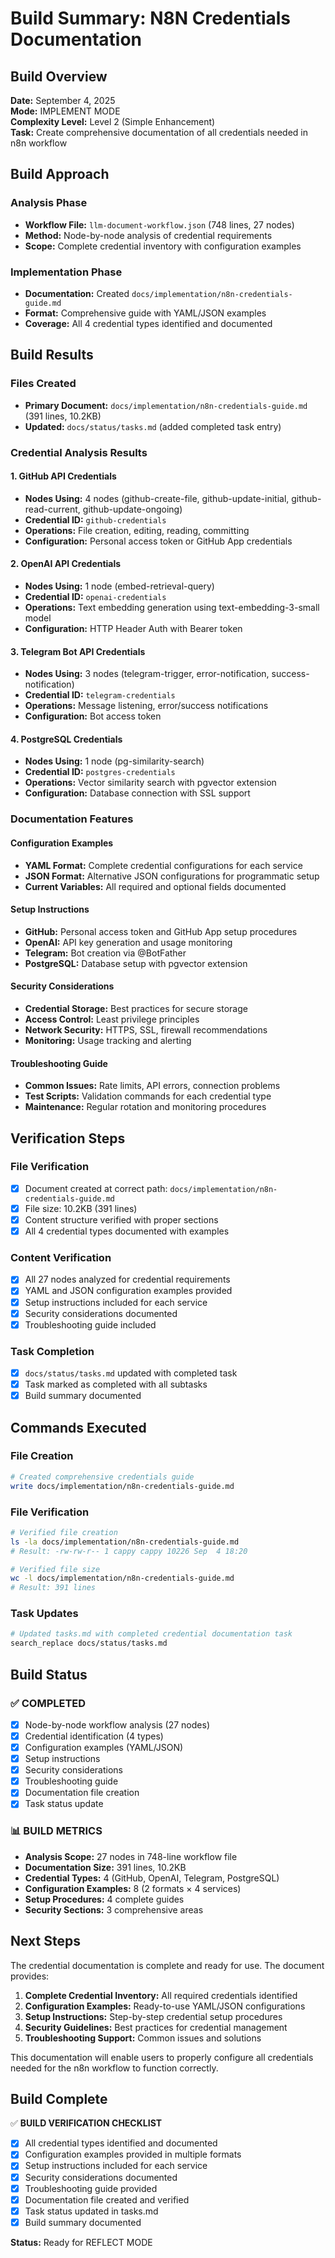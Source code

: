 # Build Summary: N8N Credentials Documentation

## Build Overview

**Date:** September 4, 2025  
**Mode:** IMPLEMENT MODE  
**Complexity Level:** Level 2 (Simple Enhancement)  
**Task:** Create comprehensive documentation of all credentials needed in n8n workflow

## Build Approach

### Analysis Phase
- **Workflow File:** `llm-document-workflow.json` (748 lines, 27 nodes)
- **Method:** Node-by-node analysis of credential requirements
- **Scope:** Complete credential inventory with configuration examples

### Implementation Phase
- **Documentation:** Created `docs/implementation/n8n-credentials-guide.md`
- **Format:** Comprehensive guide with YAML/JSON examples
- **Coverage:** All 4 credential types identified and documented

## Build Results

### Files Created
- **Primary Document:** `docs/implementation/n8n-credentials-guide.md` (391 lines, 10.2KB)
- **Updated:** `docs/status/tasks.md` (added completed task entry)

### Credential Analysis Results

#### 1. GitHub API Credentials
- **Nodes Using:** 4 nodes (github-create-file, github-update-initial, github-read-current, github-update-ongoing)
- **Credential ID:** `github-credentials`
- **Operations:** File creation, editing, reading, committing
- **Configuration:** Personal access token or GitHub App credentials

#### 2. OpenAI API Credentials
- **Nodes Using:** 1 node (embed-retrieval-query)
- **Credential ID:** `openai-credentials`
- **Operations:** Text embedding generation using text-embedding-3-small model
- **Configuration:** HTTP Header Auth with Bearer token

#### 3. Telegram Bot API Credentials
- **Nodes Using:** 3 nodes (telegram-trigger, error-notification, success-notification)
- **Credential ID:** `telegram-credentials`
- **Operations:** Message listening, error/success notifications
- **Configuration:** Bot access token

#### 4. PostgreSQL Credentials
- **Nodes Using:** 1 node (pg-similarity-search)
- **Credential ID:** `postgres-credentials`
- **Operations:** Vector similarity search with pgvector extension
- **Configuration:** Database connection with SSL support

### Documentation Features

#### Configuration Examples
- **YAML Format:** Complete credential configurations for each service
- **JSON Format:** Alternative JSON configurations for programmatic setup
- **Current Variables:** All required and optional fields documented

#### Setup Instructions
- **GitHub:** Personal access token and GitHub App setup procedures
- **OpenAI:** API key generation and usage monitoring
- **Telegram:** Bot creation via @BotFather
- **PostgreSQL:** Database setup with pgvector extension

#### Security Considerations
- **Credential Storage:** Best practices for secure storage
- **Access Control:** Least privilege principles
- **Network Security:** HTTPS, SSL, firewall recommendations
- **Monitoring:** Usage tracking and alerting

#### Troubleshooting Guide
- **Common Issues:** Rate limits, API errors, connection problems
- **Test Scripts:** Validation commands for each credential type
- **Maintenance:** Regular rotation and monitoring procedures

## Verification Steps

### File Verification
- [x] Document created at correct path: `docs/implementation/n8n-credentials-guide.md`
- [x] File size: 10.2KB (391 lines)
- [x] Content structure verified with proper sections
- [x] All 4 credential types documented with examples

### Content Verification
- [x] All 27 nodes analyzed for credential requirements
- [x] YAML and JSON configuration examples provided
- [x] Setup instructions included for each service
- [x] Security considerations documented
- [x] Troubleshooting guide included

### Task Completion
- [x] `docs/status/tasks.md` updated with completed task
- [x] Task marked as completed with all subtasks
- [x] Build summary documented

## Commands Executed

### File Creation
```bash
# Created comprehensive credentials guide
write docs/implementation/n8n-credentials-guide.md
```

### File Verification
```bash
# Verified file creation
ls -la docs/implementation/n8n-credentials-guide.md
# Result: -rw-rw-r-- 1 cappy cappy 10226 Sep  4 18:20

# Verified file size
wc -l docs/implementation/n8n-credentials-guide.md
# Result: 391 lines
```

### Task Updates
```bash
# Updated tasks.md with completed credential documentation task
search_replace docs/status/tasks.md
```

## Build Status

### ✅ COMPLETED
- [x] Node-by-node workflow analysis (27 nodes)
- [x] Credential identification (4 types)
- [x] Configuration examples (YAML/JSON)
- [x] Setup instructions
- [x] Security considerations
- [x] Troubleshooting guide
- [x] Documentation file creation
- [x] Task status update

### 📊 BUILD METRICS
- **Analysis Scope:** 27 nodes in 748-line workflow file
- **Documentation Size:** 391 lines, 10.2KB
- **Credential Types:** 4 (GitHub, OpenAI, Telegram, PostgreSQL)
- **Configuration Examples:** 8 (2 formats × 4 services)
- **Setup Procedures:** 4 complete guides
- **Security Sections:** 3 comprehensive areas

## Next Steps

The credential documentation is complete and ready for use. The document provides:

1. **Complete Credential Inventory:** All required credentials identified
2. **Configuration Examples:** Ready-to-use YAML/JSON configurations
3. **Setup Instructions:** Step-by-step credential setup procedures
4. **Security Guidelines:** Best practices for credential management
5. **Troubleshooting Support:** Common issues and solutions

This documentation will enable users to properly configure all credentials needed for the n8n workflow to function correctly.

## Build Complete

✅ **BUILD VERIFICATION CHECKLIST**
- [x] All credential types identified and documented
- [x] Configuration examples provided in multiple formats
- [x] Setup instructions included for each service
- [x] Security considerations documented
- [x] Troubleshooting guide provided
- [x] Documentation file created and verified
- [x] Task status updated in tasks.md
- [x] Build summary documented

**Status:** Ready for REFLECT MODE
